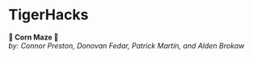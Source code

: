 # TigerHacks

**🌽 Corn Maze 🌽**  
*by: Connor Preston, Donovan Fedar, Patrick Martin, and Alden Brokaw*
